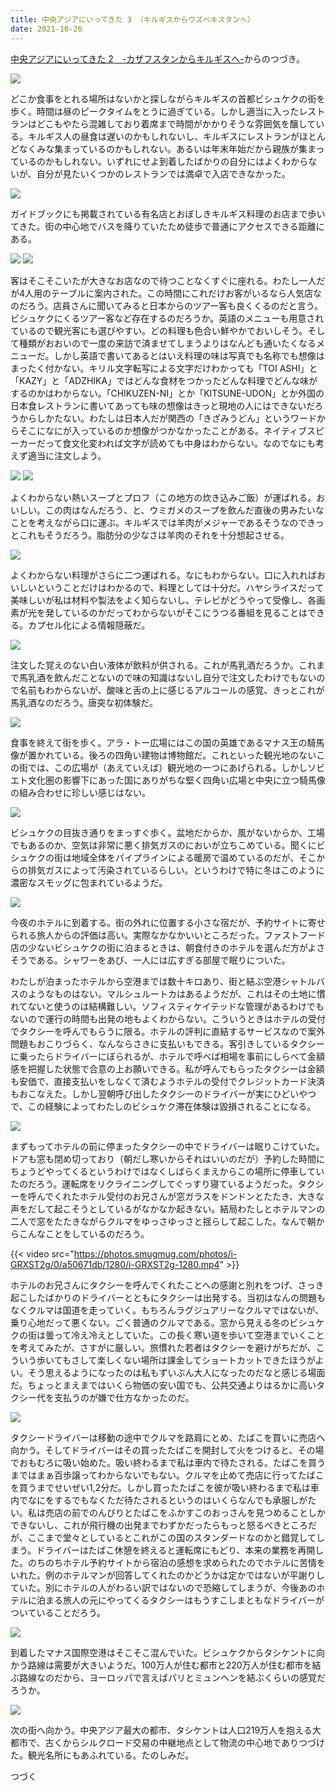 ```yaml
---
title: 中央アジアにいってきた 3 （キルギスからウズベキスタンへ）
date: 2021-10-26
---
```


[中央アジアにいってきた 2　-カザフスタンからキルギスへ-](/post/1589082847/)からのつづき。

![](https://photos.smugmug.com/photos/i-S6jcq3J/0/88ec49e4/X3/i-S6jcq3J-X3.jpg)

どこか食事をとれる場所はないかと探しながらキルギスの首都ビシュケクの街を歩く。時間は昼のピークタイムをとうに過ぎている。しかし適当に入ったレストランはどこもやたら混雑しており着席まで時間がかかりそうな雰囲気を醸している。キルギス人の昼食は遅いのかもしれないし、キルギスにレストランがほとんどなくみな集まっているのかもしれない。あるいは年末年始だから親族が集まっているのかもしれない。いずれにせよ到着したばかりの自分にはよくわからないが、自分が見たいくつかのレストランでは満卓で入店できなかった。

![](https://photos.smugmug.com/photos/i-x2xnRVP/0/e6f94b26/X3/i-x2xnRVP-X3.jpg)

ガイドブックにも掲載されている有名店とおぼしきキルギス料理のお店まで歩いてきた。街の中心地でバスを降りていたため徒歩で普通にアクセスできる距離にある。

![](https://photos.smugmug.com/photos/i-7Wk5kBt/0/c4d42806/X3/i-7Wk5kBt-X3.jpg)
![](https://photos.smugmug.com/photos/i-kXmd3G8/0/e2934287/X3/i-kXmd3G8-X3.jpg)

客はそこそこいたが大きなお店なので待つことなくすぐに座れる。わたし一人だが4人用のテーブルに案内された。この時間にこれだけお客がいるなら人気店なのだろう。店員さんに聞いてみると日本からのツアー客も良くくるのだと言う。ビシュケクにくるツアー客など存在するのだろうか。英語のメニューも用意されているので観光客にも選びやすい。どの料理も色合い鮮やかでおいしそう。そして種類がおおいので一度の来訪で済ませてしまうよりはなんども通いたくなるメニューだ。しかし英語で書いてあるとはいえ料理の味は写真でも名称でも想像はまったく付かない。キリル文字転写による文字だけわかっても「TOI ASHI」と「KAZY」と「ADZHIKA」ではどんな食材をつかったどんな料理でどんな味がするのかはわからない。「CHIKUZEN-NI」とか「KITSUNE-UDON」とか外国の日本食レストランに書いてあっても味の想像はきっと現地の人にはできないだろうからしかたない。わたしは日本人だが関西の「きざみうどん」というワードからそこになにが入っているのか想像がつかなかったことがある。ネイティブスピーカーだって食文化変われば文字が読めても中身はわからない。なのでなにも考えず適当に注文しよう。

![](https://photos.smugmug.com/photos/i-fmCMv2q/0/7fd6aac0/X3/i-fmCMv2q-X3.jpg)
![](https://photos.smugmug.com/photos/i-2J2kp8c/0/57a08709/X3/i-2J2kp8c-X3.jpg)

よくわからない熱いスープとプロフ（この地方の炊き込みご飯）が運ばれる。おいしい。この肉はなんだろう、と、ウミガメのスープを飲んだ直後の男みたいなことを考えながら口に運ぶ。キルギスでは羊肉がメジャーであるそうなのできっとこれもそうだろう。脂肪分の少なさは羊肉のそれを十分想起させる。

![](https://photos.smugmug.com/photos/i-kqq2Rsc/0/a934a97b/X3/i-kqq2Rsc-X3.jpg)

よくわからない料理がさらに二つ運ばれる。なにもわからない。口に入れればおいしいということだけはわかるので、料理としては十分だ。ハヤシライスだって美味しいが私は材料や製法をよく知らないし、テレビがどうやって受像し、各画素が光を発しているのかだってわからないがそこにうつる番組を見ることはできる。カプセル化による情報隠蔽だ。

![](https://photos.smugmug.com/photos/i-gW76bHH/0/5c1711e6/X3/i-gW76bHH-X3.jpg)

注文した覚えのない白い液体が飲料が供される。これが馬乳酒だろうか。これまで馬乳酒を飲んだことないので味の知識はないし自分で注文したわけでもないので名前もわからないが、酸味と舌の上に感じるアルコールの感覚、きっとこれが馬乳酒なのだろう。唐突な初体験だ。

![](https://photos.smugmug.com/photos/i-fWnPtBh/0/08edfd78/X3/i-fWnPtBh-X3.jpg)

食事を終えて街を歩く。アラ・トー広場にはこの国の英雄であるマナス王の騎馬像が置かれている。後ろの四角い建物は博物館だ。これといった観光地のないこの街では、この広場が（あえていえば）観光地の一つにあげられる。しかしソビエト文化圏の影響下にあった国にありがちな堅く四角い広場と中央に立つ騎馬像の組み合わせに珍しい感じはない。

![](https://photos.smugmug.com/photos/i-4wJcPwm/0/4d2ca040/X3/i-4wJcPwm-X3.jpg)

ビシュケクの目抜き通りをまっすぐ歩く。盆地だからか、風がないからか、工場でもあるのか、空気は非常に悪く排気ガスのにおいが立ちこめている。聞くにビシュケクの街は地域全体をパイプラインによる暖房で温めているのだが、そこからの排気ガスによって汚染されているらしい。というわけで特に冬はこのように濃密なスモッグに包まれているようだ。

![](https://photos.smugmug.com/photos/i-Gq8vG2P/0/feef066a/X3/i-Gq8vG2P-X3.jpg)

今夜のホテルに到着する。街の外れに位置する小さな宿だが、予約サイトに寄せられる旅人からの評価は高い。実際なかなかいいところだった。ファストフード店の少ないビシュケクの街に泊まるときは、朝食付きのホテルを選んだ方がよさそうである。シャワーをあび、一人には広すぎる部屋で眠りについた。

わたしが泊まったホテルから空港までは数十キロあり、街と結ぶ空港シャトルバスのようなものはない。マルシュルートカはあるようだが、これはその土地に慣れてないと使うのは結構難しい。ソフィスティケイテッドな管理があるわけでもないので運行の時間も出発の地もよくわからない。こういうときはホテルの受付でタクシーを呼んでもらうに限る。ホテルの評判に直結するサービスなので案外問題もおこりづらく、なんならさきに支払いもできる。客引きしているタクシーに乗ったらドライバーにぼられるが、ホテルで呼べば相場を事前にしらべて金額感を把握した状態で合意の上お願いできる。私が呼んでもらったタクシーは金額も安価で、直接支払いをしなくて済むようホテルの受付でクレジットカード決済もおこなえた。しかし翌朝呼び出したタクシーのドライバーが実にひどいやつで、この経験によってわたしのビシュケク滞在体験は毀損されることになる。

![](https://photos.smugmug.com/photos/i-99nw3nK/0/3071911f/X3/i-99nw3nK-X3.jpg)

まずもってホテルの前に停まったタクシーの中でドライバーは眠りこけていた。ドアも窓も閉め切っており（朝だし寒いからそれはいいのだが）予約した時間にちょうどやってくるというわけではなくしばらくまえからこの場所に停車していたのだろう。運転席をリクライニングしてぐっすり寝ているようだった。タクシーを呼んでくれたホテル受付のお兄さんが窓ガラスをドンドンとたたき、大きな声をだして起こそうとしているがなかなか起きない。結局わたしとホテルマンの二人で窓をたたきながらクルマをゆっさゆっさと揺らして起こした。なんで朝からこんなことをしているのだろう。

{{< video src="https://photos.smugmug.com/photos/i-GRXST2g/0/a50671db/1280/i-GRXST2g-1280.mp4" >}}

ホテルのお兄さんにタクシーを呼んでくれたことへの感謝と別れをつげ、さっき起こしたばかりのドライバーとともにタクシーは出発する。当初はなんの問題もなくクルマは国道を走っていく。もちろんラグジュアリーなクルマではないが、乗り心地だって悪くない。ごく普通のクルマである。窓から見える冬のビシュケクの街は曇って冷え冷えとしていた。この長く寒い道を歩いて空港までいくことを考えてみたが、さすがに厳しい。旅慣れた若者はタクシーを避けがちだが、こういう歩いてもさして楽しくない場所は課金してショートカットできたほうがよい。そう思えるようになったのは私もずいぶん大人になったのだなと感じる場面だ。ちょっとまえまではいくら物価の安い国でも、公共交通よりはるかに高いタクシー代を支払うのが嫌で仕方なかったのだ。

![](https://photos.smugmug.com/photos/i-4DDfjkp/0/af20933a/X3/i-4DDfjkp-X3.jpg)

タクシードライバーは移動の途中でクルマを路肩にとめ、たばこを買いに売店へ向かう。そしてドライバーはその買ったたばこを開封して火をつけると、その場でおもむろに吸い始めた。吸い終わるまで私は車内で待たされる。たばこを買うまではまぁ百歩譲ってわからないでもない。クルマを止めて売店に行ってたばこを買うまでせいぜい1,2分だ。しかし買ったたばこを彼が吸い終わるまで私は車内でなにをするでもなくただ待たされるというのはいくらなんでも承服しがたい。私は売店の前でのんびりとたばこをふかすこのおっさんを見つめることしかできないし、これが飛行機の出発までわずかだったらもっと怒るべきところだが、ここまで堂々としているとこれがこの国のスタンダードなのかと錯覚してしまう。ドライバーはたばこ休憩を終えると運転席にもどり、本来の業務を再開した。のちのちホテル予約サイトから宿泊の感想を求められたのでホテルに苦情をいれた。例のホテルマンが回答してくれたのかどうかは定かではないが平謝りしていた。別にホテルの人がわるい訳ではないので恐縮してしまうが、今後あのホテルに泊まる旅人の元にやってくるタクシーはもうすこしまともなドライバーがついていることだろう。

![](https://photos.smugmug.com/photos/i-gqsJvW2/0/dd63599a/X3/i-gqsJvW2-X3.jpg)

到着したマナス国際空港はそこそこ混んでいた。ビシュケクからタシケントに向かう路線は需要が大きいようだ。100万人が住む都市と220万人が住む都市を結ぶ路線なのだから、ヨーロッパで言えばパリとミュンヘンを結ぶくらいの感覚だろうか。

![](https://photos.smugmug.com/photos/i-gbbhDcQ/0/41b987b9/X3/i-gbbhDcQ-X3.jpg)

次の街へ向かう。中央アジア最大の都市、タシケントは人口219万人を抱える大都市で、古くからシルクロード交易の中継地点として物流の中心地でありつづけた。観光名所にもあふれている。たのしみだ。

つづく

